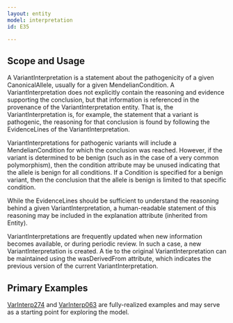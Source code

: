 ```yaml
---
layout: entity
model: interpretation
id: E35

---
```


Scope and Usage
---------------

A VariantInterpretation is a statement about the pathogenicity of a given CanonicalAllele, usually for a given MendelianCondition.  A VariantInterpretation does not explicitly contain the reasoning and evidence supporting the conclusion, but that information is referenced in the provenance of the VariantInterpretation entity.  That is, the VariantInterpretation is, for example, the statement that a variant is pathogenic, the reasoning for that conclusion is found by following the EvidenceLines of the VariantInterpretation.

VariantInterpretations for pathogenic variants will include a MendelianCondition for which the conclusion was reached.  However, if the variant is determined to be benign (such as in the case of a very common polymorphism), then the condition attribute may be unused indicating that the allele is benign for all conditions.  If a Condition is specified for a benign variant, then the conclusion that the allele is benign is limited to that specific condition.

While the EvidenceLines should be sufficient to understand the reasoning behind a given VariantInterpretation, a human-readable statement of this reasoning may be included in the explanation attribute (inherited from Entity).

VariantInterpretations are frequently updated when new information becomes available, or during periodic review.  In such a case, a new VariantInterpretation is created.  A tie to the original VariantInterpretation can be maintained using the wasDerivedFrom attribute, which indicates the previous version of the current VariantInterpretation.

Primary Examples
----------------

[VarInterp274](./details/details.html#VarInterp274) and
[VarInterp063](./details/details.html#VarInterp063) are fully-realized examples
and may serve as a starting point for exploring the model.
